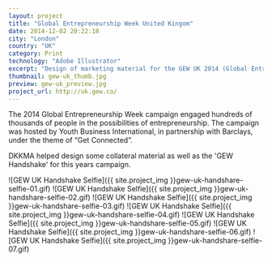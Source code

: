 ```yaml
---
layout: project
title: "Global Entrepreneurship Week United Kingom"
date: 2014-12-02 20:22:18
city: "London"
country: "UK"
category: Print
technology: "Adobe Illustrator"
excerpt: "Design of marketing material for the GEW UK 2014 (Global Entrepreneurship Week UK 2014)"
thumbnail: gew-uk_thumb.jpg
preview: gew-uk_preview.jpg
project_url: http://uk.gew.co/
---
```


The 2014 Global Entrepreneurship Week campaign engaged hundreds of thousands of people in the possibilities of entrepreneurship. The campaign was hosted by Youth Business International, in partnership with Barclays, under the theme of “Get Connected”.

DKKMA helped design some collateral material as well as the 'GEW Handshake' for this years campaign.

![GEW UK Handshake Selfie]({{ site.project_img }}gew-uk-handshare-selfie-01.gif)
![GEW UK Handshake Selfie]({{ site.project_img }}gew-uk-handshare-selfie-02.gif)
![GEW UK Handshake Selfie]({{ site.project_img }}gew-uk-handshare-selfie-03.gif)
![GEW UK Handshake Selfie]({{ site.project_img }}gew-uk-handshare-selfie-04.gif)
![GEW UK Handshake Selfie]({{ site.project_img }}gew-uk-handshare-selfie-05.gif)
![GEW UK Handshake Selfie]({{ site.project_img }}gew-uk-handshare-selfie-06.gif)
![GEW UK Handshake Selfie]({{ site.project_img }}gew-uk-handshare-selfie-07.gif)
